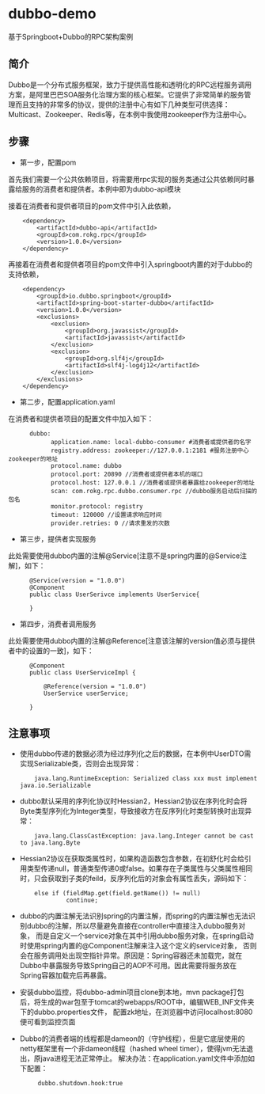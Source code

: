 # dubbo-demo
基于Springboot+Dubbo的RPC架构案例

## 简介
Dubbo是一个分布式服务框架，致力于提供高性能和透明化的RPC远程服务调用方案，是阿里巴巴SOA服务化治理方案的核心框架。它提供了非常简单的服务管理而且支持的非常多的协议，提供的注册中心有如下几种类型可供选择：Multicast、Zookeeper、Redis等，在本例中我使用zookeeper作为注册中心。

## 步骤

* 第一步，配置pom

首先我们需要一个公共依赖项目，将需要用rpc实现的服务类通过公共依赖同时暴露给服务的消费者和提供者。本例中即为dubbo-api模块

接着在消费者和提供者项目的pom文件中引入此依赖，

        <dependency>
            <artifactId>dubbo-api</artifactId>
            <groupId>com.rokg.rpc</groupId>
            <version>1.0.0</version>
        </dependency>
        
再接着在消费者和提供者项目的pom文件中引入springboot内置的对于dubbo的支持依赖，

        <dependency>
            <groupId>io.dubbo.springboot</groupId>
            <artifactId>spring-boot-starter-dubbo</artifactId>
            <version>1.0.0</version>
            <exclusions>
                <exclusion>
                    <groupId>org.javassist</groupId>
                    <artifactId>javassist</artifactId>
                </exclusion>
                <exclusion>
                    <groupId>org.slf4j</groupId>
                    <artifactId>slf4j-log4j12</artifactId>
                </exclusion>
            </exclusions>
        </dependency>

* 第二步，配置application.yaml

在消费者和提供者项目的配置文件中加入如下：

          dubbo:
                application.name: local-dubbo-consumer #消费者或提供者的名字
                registry.address: zookeeper://127.0.0.1:2181 #服务注册中心zookeeper的地址
                protocol.name: dubbo
                protocol.port: 20890 //消费者或提供者本机的端口
                protocol.host: 127.0.0.1 //消费者或提供者暴露给zookeeper的地址
                scan: com.rokg.rpc.dubbo.consumer.rpc //dubbo服务启动后扫描的包名
                monitor.protocol: registry
                timeout: 120000 //设置请求响应时间
                provider.retries: 0 //请求重发的次数
        
* 第三步，提供者实现服务

此处需要使用dubbo内置的注解@Service[注意不是spring内置的@Service注解]，如下：

          @Service(version = "1.0.0")
          @Component
          public class UserSerivce implements UserService{

          }

* 第四步，消费者调用服务

此处需要使用dubbo内置的注解@Reference[注意该注解的version值必须与提供者中的设置的一致]，如下：

          @Component
          public class UserServiceImpl {

              @Reference(version = "1.0.0")
              UserService userService;

          }

## 注意事项
* 使用dubbo传递的数据必须为经过序列化之后的数据，在本例中UserDTO需实现Serializable类，否则会出现异常：

          java.lang.RuntimeException: Serialized class xxx must implement java.io.Serializable
         

* dubbo默认采用的序列化协议时Hessian2，Hessian2协议在序列化时会将Byte类型序列化为Integer类型，导致接收方在反序列化时类型转换时出现异常：

          java.lang.ClassCastException: java.lang.Integer cannot be cast to java.lang.Byte
          

* Hessian2协议在获取类属性时，如果构造函数包含参数，在初舒化时会给引用类型传递null，普通类型传递0或false。如果存在子类属性与父类属性相同时，只会获取到子类的feild，反序列化后的对象会有属性丢失，源码如下：

          else if (fieldMap.get(field.getName()) != null)
                   continue;

* dubbo的内置注解无法识别spring的内置注解，而spring的内置注解也无法识别dubbo的注解，所以尽量避免直接在controller中直接注入dubbo服务对象，
而是自定义一个service对象在其中引用dubbo服务对象，在spring启动时使用spring内置的@Component注解来注入这个定义的service对象，
否则会在服务调用处出现空指针异常。原因是：Spring容器还未加载完，就在Dubbo中暴露服务导致Spring自己的AOP不可用。因此需要将服务放在Spring容器加载完后再暴露。
              
                 
* 安装dubbo监控，将dubbo-admin项目clone到本地，mvn package打包后，将生成的war包至于tomcat的webapps/ROOT中，编辑WEB_INF文件夹下的dubbo.properties文件，
配置zk地址，在浏览器中访问localhost:8080便可看到监控页面


* Dubbo的消费者端的线程都是dameon的（守护线程），但是它底层使用的netty框架里有一个非dameon线程（hashed wheel timer），使得jvm无法退出，原java进程无法正常停止。
解决办法：在application.yaml文件中添加如下配置：

           dubbo.shutdown.hook:true
           
           
